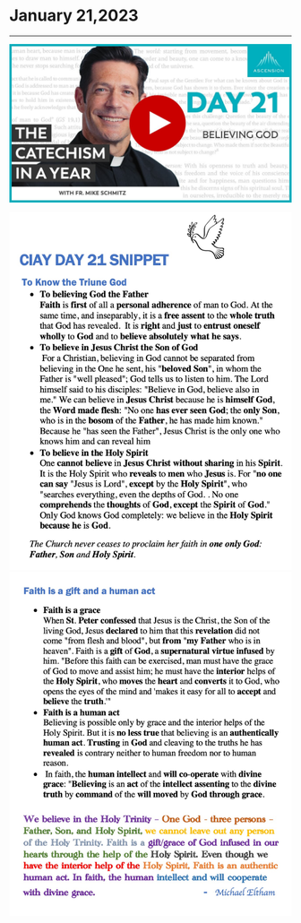 # January 21,2023
---

[![Believing God](https://raw.githubusercontent.com/fernal73/CIAY/main/January/jpgs/Day021.jpg)](https://youtu.be/Bj6Ytevkc14 "Believing God")

![Day 21 Snippet1](https://github.com/fernal73/CIAY/blob/main/January/jpgs/Day21Snippet1.jpg?raw=true)
![Day 21 Snippet2](https://github.com/fernal73/CIAY/blob/main/January/jpgs/Day21Snippet2.jpg?raw=true)
